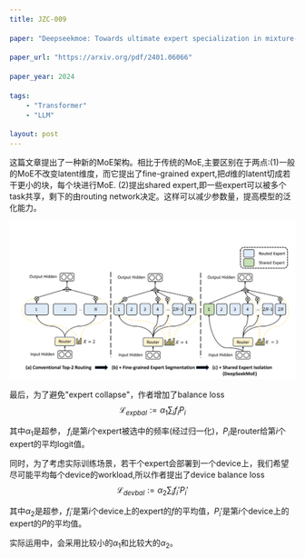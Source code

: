```yaml
---
title: JZC-009

paper: "Deepseekmoe: Towards ultimate expert specialization in mixture-of-experts language models"

paper_url: "https://arxiv.org/pdf/2401.06066"

paper_year: 2024

tags: 
    - "Transformer"
    - "LLM"

layout: post
---
```



这篇文章提出了一种新的MoE架构。相比于传统的MoE,主要区别在于两点:(1)一般的MoE不改变latent维度，而它提出了fine-grained expert,把$d$维的latent切成若干更小的块，每个块进行MoE. (2)提出shared expert,即一些expert可以被多个task共享，剩下的由routing network决定。这样可以减少参数量，提高模型的泛化能力。

![image](/papers/JZC-imgs/9_1.png)

最后，为了避免"expert collapse"，作者增加了balance loss
$$\mathcal{L}_{expbal}:=\alpha_1\sum_{i}{f_iP_i}$$

其中$\alpha_1$是超参， $f_i$是第$i$个expert被选中的频率(经过归一化)，$P_i$是router给第$i$个expert的平均logit值。

同时，为了考虑实际训练场景，若干个expert会部署到一个device上，我们希望尽可能平均每个device的workload,所以作者提出了device balance loss
$$\mathcal{L}_{devbal}:=\alpha_2\sum_{i}{f_i'P_i'}$$

其中$\alpha_2$是超参，$f_i'$是第$i$个device上的expert的$f$的平均值，$P_i'$是第$i$个device上的expert的$P$的平均值。

实际运用中，会采用比较小的$\alpha_1$和比较大的$\alpha_2$。